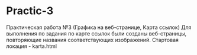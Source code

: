 # Practic-3
Практическая работа №3 (Графика на веб-странице, Карта ссылок)
Для выполнения по задания по карте ссылок были созданы веб-страницы, повторяющие названия соответствующих изображений.
Стартовая локация - karta.html
